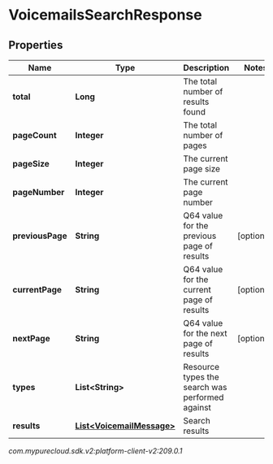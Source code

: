 # VoicemailsSearchResponse


## Properties

| Name | Type | Description | Notes |
| ------------ | ------------- | ------------- | ------------- |
| **total** | **Long** | The total number of results found |  |
| **pageCount** | **Integer** | The total number of pages |  |
| **pageSize** | **Integer** | The current page size |  |
| **pageNumber** | **Integer** | The current page number |  |
| **previousPage** | **String** | Q64 value for the previous page of results |  [optional] |
| **currentPage** | **String** | Q64 value for the current page of results |  [optional] |
| **nextPage** | **String** | Q64 value for the next page of results |  [optional] |
| **types** | **List&lt;String&gt;** | Resource types the search was performed against |  |
| **results** | [**List&lt;VoicemailMessage&gt;**](VoicemailMessage) | Search results |  |




_com.mypurecloud.sdk.v2:platform-client-v2:209.0.1_
